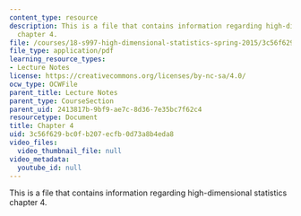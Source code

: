 ```yaml
---
content_type: resource
description: This is a file that contains information regarding high-dimensional statistics
  chapter 4.
file: /courses/18-s997-high-dimensional-statistics-spring-2015/3c56f629bc0fb207ecfb0d73a8b4eda8_MIT18_S997S15_Chapter4.pdf
file_type: application/pdf
learning_resource_types:
- Lecture Notes
license: https://creativecommons.org/licenses/by-nc-sa/4.0/
ocw_type: OCWFile
parent_title: Lecture Notes
parent_type: CourseSection
parent_uid: 2413817b-9bf9-ae7c-8d36-7e35bc7f62c4
resourcetype: Document
title: Chapter 4
uid: 3c56f629-bc0f-b207-ecfb-0d73a8b4eda8
video_files:
  video_thumbnail_file: null
video_metadata:
  youtube_id: null
---
```

This is a file that contains information regarding high-dimensional statistics chapter 4.